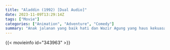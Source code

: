 ```yaml
---
title: "Aladdin (1992) [Dual Audio]"
date: 2023-11-09T13:29:14Z
tags: ["Movie"]
categories: ["Animation", "Adventure", "Comedy"]
summary: "Anak jalanan yang baik hati dan Wazir Agung yang haus kekuasaan bersaing untuk mendapatkan lampu ajaib yang memiliki kekuatan untuk mewujudkan keinginan terdalam mereka."
---
```


<mux-player stream-type="on-demand"
src="https://kp3d-my.sharepoint.com/personal/ryoo_kp3d_onmicrosoft_com/_layouts/15/download.aspx?share=EQdMlMaBiLhEnRrS8M9u9KgBeQ5lrDpco7z0OxsDuxDntA" prefer-playback="mse" controls>

</mux-player>


{{< movieinfo id="343963" >}}

<script src="https://cdn.jsdelivr.net/npm/@mux/mux-player"></script>

<script type="application/ld+json ">
{
"@context": "https://schema.org/",
"@type": "VideoObject",
"contentUrl": "https://stream.mux.com/esqzK00e2iOlgIyz4uGWzKshwcEbPZO6xCFLoSFK1Et8.m3u8",
"name": "Aladdin",
"thumbnailUrl": "https://www.themoviedb.org/t/p/original/6NGjDdErVOmnoqLnjh0ouRfxerS.jpg",
"uploadDate": "2023-11-09T13:29:14Z",
}

</script>